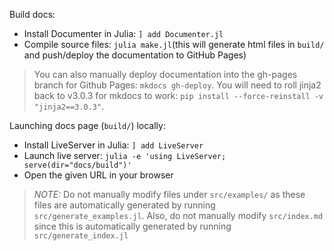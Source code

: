 Build docs:
* Install Documenter in Julia: `] add Documenter.jl`
* Compile source files: `julia make.jl`(this will generate html files in `build/`
  and push/deploy the documentation to GitHub Pages)

> You can also manually deploy documentation into the gh-pages branch for
Github Pages: `mkdocs gh-deploy`. You will need to roll jinja2 back to v3.0.3 
for mkdocs to work: `pip install --force-reinstall -v "jinja2==3.0.3"`.

Launching docs page (`build/`) locally:
* Install LiveServer in Julia: `] add LiveServer`
* Launch live server: `julia -e 'using LiveServer; serve(dir="docs/build")'`
* Open the given URL in your browser



> *NOTE:* Do not manually modify files under `src/examples/` as these files are
automatically generated by running `src/generate_examples.jl`. Also, do not
manually modify `src/index.md` since this is automatically generated by running
`src/generate_index.jl`
